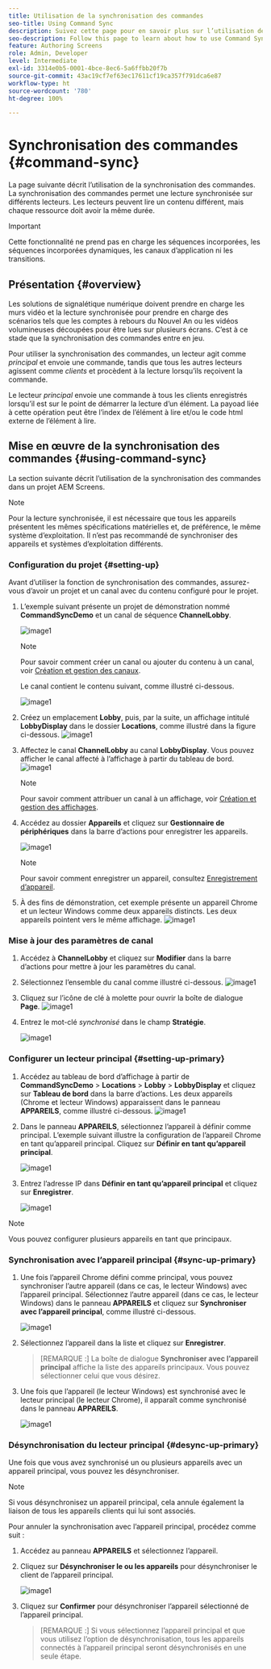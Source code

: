 ```yaml
---
title: Utilisation de la synchronisation des commandes
seo-title: Using Command Sync
description: Suivez cette page pour en savoir plus sur l’utilisation de la synchronisation des commandes.
seo-description: Follow this page to learn about how to use Command Sync.
feature: Authoring Screens
role: Admin, Developer
level: Intermediate
exl-id: 3314e0b5-0001-4bce-8ec6-5a6ffbb20f7b
source-git-commit: 43ac19cf7ef63ec17611cf19ca357f791dca6e87
workflow-type: ht
source-wordcount: '780'
ht-degree: 100%

---
```


# Synchronisation des commandes {#command-sync}

La page suivante décrit l’utilisation de la synchronisation des commandes. La synchronisation des commandes permet une lecture synchronisée sur différents lecteurs. Les lecteurs peuvent lire un contenu différent, mais chaque ressource doit avoir la même durée.

>[!IMPORTANT]
>
>Cette fonctionnalité ne prend pas en charge les séquences incorporées, les séquences incorporées dynamiques, les canaux d’application ni les transitions.

## Présentation {#overview}

Les solutions de signalétique numérique doivent prendre en charge les murs vidéo et la lecture synchronisée pour prendre en charge des scénarios tels que les comptes à rebours du Nouvel An ou les vidéos volumineuses découpées pour être lues sur plusieurs écrans. C’est à ce stade que la synchronisation des commandes entre en jeu.

Pour utiliser la synchronisation des commandes, un lecteur agit comme *principal* et envoie une commande, tandis que tous les autres lecteurs agissent comme *clients* et procèdent à la lecture lorsqu’ils reçoivent la commande.

Le lecteur *principal* envoie une commande à tous les clients enregistrés lorsqu’il est sur le point de démarrer la lecture d’un élément. La payoad liée à cette opération peut être l’index de l’élément à lire et/ou le code html externe de l’élément à lire.

## Mise en œuvre de la synchronisation des commandes {#using-command-sync}

La section suivante décrit l’utilisation de la synchronisation des commandes dans un projet AEM Screens.

>[!NOTE]
>
>Pour la lecture synchronisée, il est nécessaire que tous les appareils présentent les mêmes spécifications matérielles et, de préférence, le même système d’exploitation. Il n’est pas recommandé de synchroniser des appareils et systèmes d’exploitation différents.

### Configuration du projet {#setting-up}

Avant d’utiliser la fonction de synchronisation des commandes, assurez-vous d’avoir un projet et un canal avec du contenu configuré pour le projet.

1. L’exemple suivant présente un projet de démonstration nommé **CommandSyncDemo** et un canal de séquence **ChannelLobby**.

   ![image1](assets/command-sync/command-sync1-1.png)

   >[!NOTE]
   >
   >Pour savoir comment créer un canal ou ajouter du contenu à un canal, voir [Création et gestion des canaux](/help/user-guide/managing-channels.md).

   Le canal contient le contenu suivant, comme illustré ci-dessous.

   ![image1](assets/command-sync/command-sync2-1.png)

1. Créez un emplacement **Lobby**, puis, par la suite, un affichage intitulé **LobbyDisplay** dans le dossier **Locations**, comme illustré dans la figure ci-dessous.
   ![image1](assets/command-sync/command-sync3-1.png)

1. Affectez le canal **ChannelLobby** au canal **LobbyDisplay**. Vous pouvez afficher le canal affecté à l’affichage à partir du tableau de bord.
   ![image1](assets/command-sync/command-sync4-1.png)

   >[!NOTE]
   >
   >Pour savoir comment attribuer un canal à un affichage, voir [Création et gestion des affichages](/help/user-guide/managing-displays.md).

1. Accédez au dossier **Appareils** et cliquez sur **Gestionnaire de périphériques** dans la barre d’actions pour enregistrer les appareils.

   ![image1](assets/command-sync5.png)

   >[!NOTE]
   >
   >Pour savoir comment enregistrer un appareil, consultez [Enregistrement d’appareil](/help/user-guide/device-registration.md).

1. À des fins de démonstration, cet exemple présente un appareil Chrome et un lecteur Windows comme deux appareils distincts. Les deux appareils pointent vers le même affichage.
   ![image1](assets/command-sync6.png)

### Mise à jour des paramètres de canal

1. Accédez à **ChannelLobby** et cliquez sur **Modifier** dans la barre d’actions pour mettre à jour les paramètres du canal.

1. Sélectionnez l’ensemble du canal comme illustré ci-dessous.
   ![image1](assets/command-sync/command-sync7-1.png)

1. Cliquez sur l’icône de clé à molette pour ouvrir la boîte de dialogue **Page**.
   ![image1](assets/command-sync/command-sync8-1.png)

1. Entrez le mot-clé *synchronisé* dans le champ **Stratégie**.

   ![image1](assets/command-sync/command-sync9-1.png)


### Configurer un lecteur principal {#setting-up-primary}

1. Accédez au tableau de bord d’affichage à partir de **CommandSyncDemo** > **Locations** > **Lobby** > **LobbyDisplay** et cliquez sur **Tableau de bord** dans la barre d’actions.
Les deux appareils (Chrome et lecteur Windows) apparaissent dans le panneau **APPAREILS**, comme illustré ci-dessous.
   ![image1](assets/command-sync/command-sync10-1.png)

1. Dans le panneau **APPAREILS**, sélectionnez l’appareil à définir comme principal. L’exemple suivant illustre la configuration de l’appareil Chrome en tant qu’appareil principal. Cliquez sur **Définir en tant qu’appareil principal**.

   ![image1](assets/command-sync/command-sync11-1.png)

1. Entrez l’adresse IP dans **Définir en tant qu’appareil principal** et cliquez sur **Enregistrer**.

   ![image1](assets/command-sync/command-sync12-1.png)

>[!NOTE]
>
>Vous pouvez configurer plusieurs appareils en tant que principaux.

### Synchronisation avec l’appareil principal {#sync-up-primary}

1. Une fois l’appareil Chrome défini comme principal, vous pouvez synchroniser l’autre appareil (dans ce cas, le lecteur Windows) avec l’appareil principal.
Sélectionnez l’autre appareil (dans ce cas, le lecteur Windows) dans le panneau **APPAREILS** et cliquez sur **Synchroniser avec l’appareil principal**, comme illustré ci-dessous.

   ![image1](assets/command-sync/command-sync13-1.png)

1. Sélectionnez l’appareil dans la liste et cliquez sur **Enregistrer**.

   >[REMARQUE :]
   > La boîte de dialogue **Synchroniser avec l’appareil principal** affiche la liste des appareils principaux. Vous pouvez sélectionner celui que vous désirez.

1. Une fois que l’appareil (le lecteur Windows) est synchronisé avec le lecteur principal (le lecteur Chrome), il apparaît comme synchronisé dans le panneau **APPAREILS**.

   ![image1](assets/command-sync/command-sync14-1.png)

### Désynchronisation du lecteur principal {#desync-up-primary}

Une fois que vous avez synchronisé un ou plusieurs appareils avec un appareil principal, vous pouvez les désynchroniser.

>[!NOTE]
>
>Si vous désynchronisez un appareil principal, cela annule également la liaison de tous les appareils clients qui lui sont associés.

Pour annuler la synchronisation avec l’appareil principal, procédez comme suit :

1. Accédez au panneau **APPAREILS** et sélectionnez l’appareil.

1. Cliquez sur **Désynchroniser le ou les appareils** pour désynchroniser le client de l’appareil principal.

   ![image1](assets/command-sync/command-sync15-1.png)

1. Cliquez sur **Confirmer** pour désynchroniser l’appareil sélectionné de l’appareil principal.

   >[REMARQUE :]
   > Si vous sélectionnez l’appareil principal et que vous utilisez l’option de désynchronisation, tous les appareils connectés à l’appareil principal seront désynchronisés en une seule étape.
